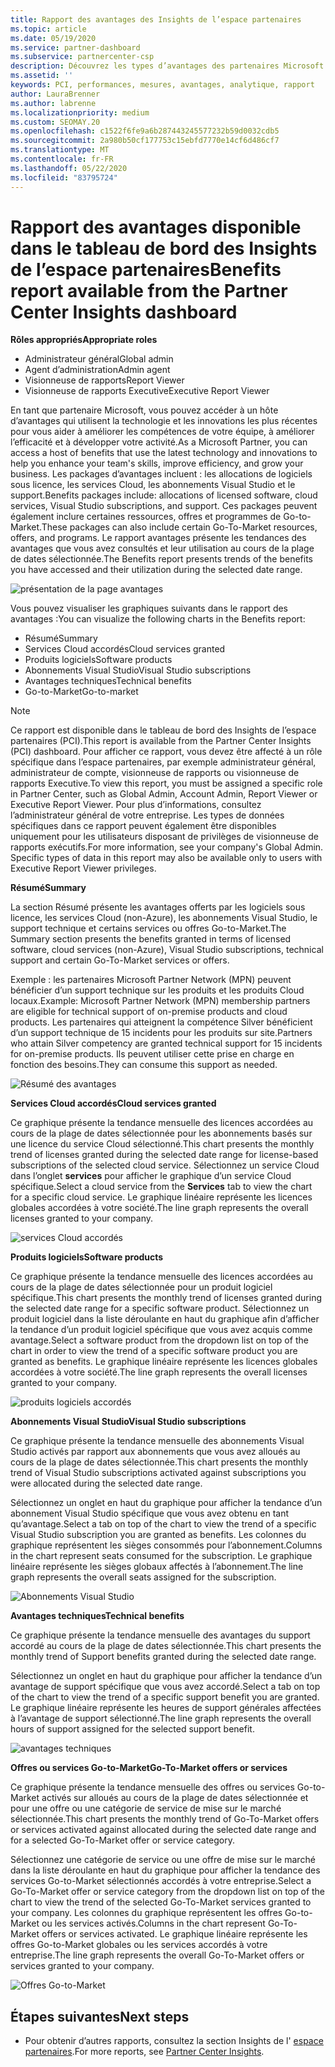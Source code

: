 ```yaml
---
title: Rapport des avantages des Insights de l’espace partenaires
ms.topic: article
ms.date: 05/19/2020
ms.service: partner-dashboard
ms.subservice: partnercenter-csp
description: Découvrez les types d’avantages des partenaires Microsoft qui vous ont été accordés pour vous aider à développer votre activité, améliorer l’efficacité et améliorer les compétences de votre équipe.
ms.assetid: ''
keywords: PCI, performances, mesures, avantages, analytique, rapport
author: LauraBrenner
ms.author: labrenne
ms.localizationpriority: medium
ms.custom: SEOMAY.20
ms.openlocfilehash: c1522f6fe9a6b287443245577232b59d0032cdb5
ms.sourcegitcommit: 2a980b50cf177753c15ebfd7770e14cf6d486cf7
ms.translationtype: MT
ms.contentlocale: fr-FR
ms.lasthandoff: 05/22/2020
ms.locfileid: "83795724"
---
```

# <a name="benefits-report-available-from-the-partner-center-insights-dashboard"></a><span data-ttu-id="70744-104">Rapport des avantages disponible dans le tableau de bord des Insights de l’espace partenaires</span><span class="sxs-lookup"><span data-stu-id="70744-104">Benefits report available from the Partner Center Insights dashboard</span></span>

<span data-ttu-id="70744-105">**Rôles appropriés**</span><span class="sxs-lookup"><span data-stu-id="70744-105">**Appropriate roles**</span></span>

- <span data-ttu-id="70744-106">Administrateur général</span><span class="sxs-lookup"><span data-stu-id="70744-106">Global admin</span></span>
- <span data-ttu-id="70744-107">Agent d’administration</span><span class="sxs-lookup"><span data-stu-id="70744-107">Admin agent</span></span>
- <span data-ttu-id="70744-108">Visionneuse de rapports</span><span class="sxs-lookup"><span data-stu-id="70744-108">Report Viewer</span></span>
- <span data-ttu-id="70744-109">Visionneuse de rapports Executive</span><span class="sxs-lookup"><span data-stu-id="70744-109">Executive Report Viewer</span></span>

<span data-ttu-id="70744-110">En tant que partenaire Microsoft, vous pouvez accéder à un hôte d’avantages qui utilisent la technologie et les innovations les plus récentes pour vous aider à améliorer les compétences de votre équipe, à améliorer l’efficacité et à développer votre activité.</span><span class="sxs-lookup"><span data-stu-id="70744-110">As a Microsoft Partner, you can access a host of benefits that use the latest technology and innovations to help you enhance your team's skills, improve efficiency, and grow your business.</span></span> <span data-ttu-id="70744-111">Les packages d’avantages incluent : les allocations de logiciels sous licence, les services Cloud, les abonnements Visual Studio et le support.</span><span class="sxs-lookup"><span data-stu-id="70744-111">Benefits packages include: allocations of licensed software, cloud services, Visual Studio subscriptions, and support.</span></span> <span data-ttu-id="70744-112">Ces packages peuvent également inclure certaines ressources, offres et programmes de Go-to-Market.</span><span class="sxs-lookup"><span data-stu-id="70744-112">These packages can also include certain Go-To-Market resources, offers, and programs.</span></span> <span data-ttu-id="70744-113">Le rapport avantages présente les tendances des avantages que vous avez consultés et leur utilisation au cours de la plage de dates sélectionnée.</span><span class="sxs-lookup"><span data-stu-id="70744-113">The Benefits report presents trends of the benefits you have accessed and their utilization during the selected date range.</span></span>

![présentation de la page avantages](images/pci/pci_benefits_intro_1.png)

<span data-ttu-id="70744-115">Vous pouvez visualiser les graphiques suivants dans le rapport des avantages :</span><span class="sxs-lookup"><span data-stu-id="70744-115">You can visualize the following charts in the Benefits report:</span></span>

- <span data-ttu-id="70744-116">Résumé</span><span class="sxs-lookup"><span data-stu-id="70744-116">Summary</span></span>
- <span data-ttu-id="70744-117">Services Cloud accordés</span><span class="sxs-lookup"><span data-stu-id="70744-117">Cloud services granted</span></span>
- <span data-ttu-id="70744-118">Produits logiciels</span><span class="sxs-lookup"><span data-stu-id="70744-118">Software products</span></span>
- <span data-ttu-id="70744-119">Abonnements Visual Studio</span><span class="sxs-lookup"><span data-stu-id="70744-119">Visual Studio subscriptions</span></span>
- <span data-ttu-id="70744-120">Avantages techniques</span><span class="sxs-lookup"><span data-stu-id="70744-120">Technical benefits</span></span>
- <span data-ttu-id="70744-121">Go-to-Market</span><span class="sxs-lookup"><span data-stu-id="70744-121">Go-to-market</span></span>

 > [!NOTE]
 > <span data-ttu-id="70744-122">Ce rapport est disponible dans le tableau de bord des Insights de l’espace partenaires (PCI).</span><span class="sxs-lookup"><span data-stu-id="70744-122">This report is available from the Partner Center Insights (PCI) dashboard.</span></span> <span data-ttu-id="70744-123">Pour afficher ce rapport, vous devez être affecté à un rôle spécifique dans l’espace partenaires, par exemple administrateur général, administrateur de compte, visionneuse de rapports ou visionneuse de rapports Executive.</span><span class="sxs-lookup"><span data-stu-id="70744-123">To view this report, you must be assigned a specific role in Partner Center, such as Global Admin, Account Admin, Report Viewer or Executive Report Viewer.</span></span> <span data-ttu-id="70744-124">Pour plus d’informations, consultez l’administrateur général de votre entreprise. Les types de données spécifiques dans ce rapport peuvent également être disponibles uniquement pour les utilisateurs disposant de privilèges de visionneuse de rapports exécutifs.</span><span class="sxs-lookup"><span data-stu-id="70744-124">For more information, see your company's Global Admin. Specific types of data in this report may also be available only to users with Executive Report Viewer privileges.</span></span>

<span data-ttu-id="70744-125">**Résumé**</span><span class="sxs-lookup"><span data-stu-id="70744-125">**Summary**</span></span>

<span data-ttu-id="70744-126">La section Résumé présente les avantages offerts par les logiciels sous licence, les services Cloud (non-Azure), les abonnements Visual Studio, le support technique et certains services ou offres Go-to-Market.</span><span class="sxs-lookup"><span data-stu-id="70744-126">The Summary section presents the benefits granted in terms of licensed software, cloud services (non-Azure), Visual Studio subscriptions, technical support and certain Go-To-Market services or offers.</span></span>

<span data-ttu-id="70744-127">Exemple : les partenaires Microsoft Partner Network (MPN) peuvent bénéficier d’un support technique sur les produits et les produits Cloud locaux.</span><span class="sxs-lookup"><span data-stu-id="70744-127">Example: Microsoft Partner Network (MPN) membership partners are eligible for technical support of on-premise products and cloud products.</span></span> <span data-ttu-id="70744-128">Les partenaires qui atteignent la compétence Silver bénéficient d’un support technique de 15 incidents pour les produits sur site.</span><span class="sxs-lookup"><span data-stu-id="70744-128">Partners who attain Silver competency are granted technical support for 15 incidents for on-premise products.</span></span> <span data-ttu-id="70744-129">Ils peuvent utiliser cette prise en charge en fonction des besoins.</span><span class="sxs-lookup"><span data-stu-id="70744-129">They can consume this support as needed.</span></span> 

![Résumé des avantages](images/pci/pci_benefits_summary_2.png)

<span data-ttu-id="70744-131">**Services Cloud accordés**</span><span class="sxs-lookup"><span data-stu-id="70744-131">**Cloud services granted**</span></span>

<span data-ttu-id="70744-132">Ce graphique présente la tendance mensuelle des licences accordées au cours de la plage de dates sélectionnée pour les abonnements basés sur une licence du service Cloud sélectionné.</span><span class="sxs-lookup"><span data-stu-id="70744-132">This chart presents the monthly trend of licenses granted during the selected date range for license-based subscriptions of the selected cloud service.</span></span>
<span data-ttu-id="70744-133">Sélectionnez un service Cloud dans l’onglet **services** pour afficher le graphique d’un service Cloud spécifique.</span><span class="sxs-lookup"><span data-stu-id="70744-133">Select a cloud service from the **Services** tab to view the chart for a specific cloud service.</span></span> <span data-ttu-id="70744-134">Le graphique linéaire représente les licences globales accordées à votre société.</span><span class="sxs-lookup"><span data-stu-id="70744-134">The line graph represents the overall licenses granted to your company.</span></span>

![services Cloud accordés](images/pci/pci_benefits_cloud_services_granted_3.png)

<span data-ttu-id="70744-136">**Produits logiciels**</span><span class="sxs-lookup"><span data-stu-id="70744-136">**Software products**</span></span>

<span data-ttu-id="70744-137">Ce graphique présente la tendance mensuelle des licences accordées au cours de la plage de dates sélectionnée pour un produit logiciel spécifique.</span><span class="sxs-lookup"><span data-stu-id="70744-137">This chart presents the monthly trend of licenses granted during the selected date range for a specific software product.</span></span> <span data-ttu-id="70744-138">Sélectionnez un produit logiciel dans la liste déroulante en haut du graphique afin d’afficher la tendance d’un produit logiciel spécifique que vous avez acquis comme avantage.</span><span class="sxs-lookup"><span data-stu-id="70744-138">Select a software product from the dropdown list on top of the chart in order to view the trend of a specific software product you are granted as benefits.</span></span> <span data-ttu-id="70744-139">Le graphique linéaire représente les licences globales accordées à votre société.</span><span class="sxs-lookup"><span data-stu-id="70744-139">The line graph represents the overall licenses granted to your company.</span></span>

![produits logiciels accordés](images/pci/pci_benefits_software_products_granted_4.png)

<span data-ttu-id="70744-141">**Abonnements Visual Studio**</span><span class="sxs-lookup"><span data-stu-id="70744-141">**Visual Studio subscriptions**</span></span>

<span data-ttu-id="70744-142">Ce graphique présente la tendance mensuelle des abonnements Visual Studio activés par rapport aux abonnements que vous avez alloués au cours de la plage de dates sélectionnée.</span><span class="sxs-lookup"><span data-stu-id="70744-142">This chart presents the monthly trend of Visual Studio subscriptions activated against subscriptions you were allocated during the selected date range.</span></span>

<span data-ttu-id="70744-143">Sélectionnez un onglet en haut du graphique pour afficher la tendance d’un abonnement Visual Studio spécifique que vous avez obtenu en tant qu’avantage.</span><span class="sxs-lookup"><span data-stu-id="70744-143">Select a tab on top of the chart to view the trend of a specific Visual Studio subscription you are granted as benefits.</span></span> <span data-ttu-id="70744-144">Les colonnes du graphique représentent les sièges consommés pour l’abonnement.</span><span class="sxs-lookup"><span data-stu-id="70744-144">Columns in the chart represent seats consumed for the subscription.</span></span> <span data-ttu-id="70744-145">Le graphique linéaire représente les sièges globaux affectés à l’abonnement.</span><span class="sxs-lookup"><span data-stu-id="70744-145">The line graph represents the overall seats assigned for the subscription.</span></span>

![Abonnements Visual Studio](images/pci/pci_benefits_visual_studio_subscriptions_5.png)

<span data-ttu-id="70744-147">**Avantages techniques**</span><span class="sxs-lookup"><span data-stu-id="70744-147">**Technical benefits**</span></span>

<span data-ttu-id="70744-148">Ce graphique présente la tendance mensuelle des avantages du support accordé au cours de la plage de dates sélectionnée.</span><span class="sxs-lookup"><span data-stu-id="70744-148">This chart presents the monthly trend of Support benefits granted during the selected date range.</span></span>

<span data-ttu-id="70744-149">Sélectionnez un onglet en haut du graphique pour afficher la tendance d’un avantage de support spécifique que vous avez accordé.</span><span class="sxs-lookup"><span data-stu-id="70744-149">Select a tab on top of the chart to view the trend of a specific support benefit you are granted.</span></span> <span data-ttu-id="70744-150">Le graphique linéaire représente les heures de support générales affectées à l’avantage de support sélectionné.</span><span class="sxs-lookup"><span data-stu-id="70744-150">The line graph represents the overall hours of support assigned for the selected support benefit.</span></span>

![avantages techniques](images/pci/pci_benefits_technical_benefits_6.png)

<span data-ttu-id="70744-152">**Offres ou services Go-to-Market**</span><span class="sxs-lookup"><span data-stu-id="70744-152">**Go-To-Market offers or services**</span></span>

<span data-ttu-id="70744-153">Ce graphique présente la tendance mensuelle des offres ou services Go-to-Market activés sur alloués au cours de la plage de dates sélectionnée et pour une offre ou une catégorie de service de mise sur le marché sélectionnée.</span><span class="sxs-lookup"><span data-stu-id="70744-153">This chart presents the monthly trend of Go-To-Market offers or services activated against allocated during the selected date range and for a selected Go-To-Market offer or service category.</span></span>

<span data-ttu-id="70744-154">Sélectionnez une catégorie de service ou une offre de mise sur le marché dans la liste déroulante en haut du graphique pour afficher la tendance des services Go-to-Market sélectionnés accordés à votre entreprise.</span><span class="sxs-lookup"><span data-stu-id="70744-154">Select a Go-To-Market offer or service category from the dropdown list on top of the chart to view the trend of the selected Go-To-Market services granted to your company.</span></span> <span data-ttu-id="70744-155">Les colonnes du graphique représentent les offres Go-to-Market ou les services activés.</span><span class="sxs-lookup"><span data-stu-id="70744-155">Columns in the chart represent Go-To-Market offers or services activated.</span></span> <span data-ttu-id="70744-156">Le graphique linéaire représente les offres Go-to-Market globales ou les services accordés à votre entreprise.</span><span class="sxs-lookup"><span data-stu-id="70744-156">The line graph represents the overall Go-To-Market offers or services granted to your company.</span></span>

![Offres Go-to-Market](images/pci/pci_benefits_go_to_market_7.png)

## <a name="next-steps"></a><span data-ttu-id="70744-158">Étapes suivantes</span><span class="sxs-lookup"><span data-stu-id="70744-158">Next steps</span></span>

- <span data-ttu-id="70744-159">Pour obtenir d’autres rapports, consultez la section Insights de l' [espace partenaires](partner-center-insights.md).</span><span class="sxs-lookup"><span data-stu-id="70744-159">For more reports, see [Partner Center Insights](partner-center-insights.md).</span></span>

